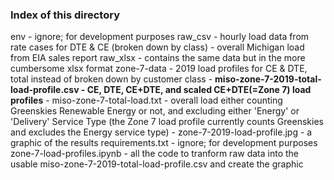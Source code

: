 ### Index of this directory 

env - ignore; for development purposes
raw_csv
    - hourly load data from rate cases for DTE & CE (broken down by class)
    - overall Michigan load from EIA sales report
raw_xlsx - contains the same data but in the more cumbersome xlsx format
zone-7-data 
    - 2019 load profiles for CE & DTE, total instead of broken down by customer class
    - __miso-zone-7-2019-total-load-profile.csv - CE, DTE, CE+DTE, and scaled CE+DTE(=Zone 7) load profiles__
    - miso-zone-7-total-load.txt - overall load either counting Greenskies Renewable Energy or not, and excluding either 'Energy' or 'Delivery' Service Type (the Zone 7 load profile currently counts Greenskies and excludes the Energy service type)
    - zone-7-2019-load-profile.jpg - a graphic of the results
requirements.txt - ignore; for development purposes
zone-7-load-profiles.ipynb - all the code to tranform raw data into the usable miso-zone-7-2019-total-load-profile.csv and create the graphic
